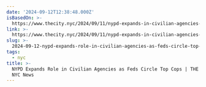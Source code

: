 ```yaml
---
date: '2024-09-12T12:38:48.000Z'
isBasedOn: >-
  https://www.thecity.nyc/2024/09/11/nypd-expands-in-civilian-agencies-as-feds-circle/
link: >-
  https://www.thecity.nyc/2024/09/11/nypd-expands-in-civilian-agencies-as-feds-circle/
slug: >-
  2024-09-12-nypd-expands-role-in-civilian-agencies-as-feds-circle-top-cops-or-the-city-nyc-news
tags:
  - nyc
title: >-
  NYPD Expands Role in Civilian Agencies as Feds Circle Top Cops | THE CITY —
  NYC News
---
```

 
